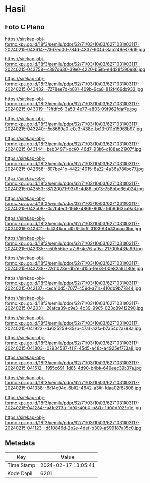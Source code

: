 # Hasil

## Foto C Plano

https://sirekap-obj-formc.kpu.go.id/18f3/pemilu/pdpr/62/71/03/10/03/6271031003117-20240215-043614--7867ed00-784d-4337-904d-8ab249e879d9.jpg

https://sirekap-obj-formc.kpu.go.id/18f3/pemilu/pdpr/62/71/03/10/03/6271031003117-20240215-043758--c897d630-39e0-4220-b59b-e4d28f390e86.jpg

https://sirekap-obj-formc.kpu.go.id/18f3/pemilu/pdpr/62/71/03/10/03/6271031003117-20240215-043432--7278ee7d-b881-469b-9ca8-812f469db933.jpg

https://sirekap-obj-formc.kpu.go.id/18f3/pemilu/pdpr/62/71/03/10/03/6271031003117-20240215-043019--17ffdfc6-3a53-4e77-a803-09f962fdaf7e.jpg

https://sirekap-obj-formc.kpu.go.id/18f3/pemilu/pdpr/62/71/03/10/03/6271031003117-20240215-043240--5c8669a0-e0c3-438e-bc13-011b15966b97.jpg

https://sirekap-obj-formc.kpu.go.id/18f3/pemilu/pdpr/62/71/03/10/03/6271031003117-20240215-043144--beb34971-dc60-46d7-93b6-c188ac21907f.jpg

https://sirekap-obj-formc.kpu.go.id/18f3/pemilu/pdpr/62/71/03/10/03/6271031003117-20240215-042658--807be41b-4422-4015-8a22-4a36a780bc77.jpg

https://sirekap-obj-formc.kpu.go.id/18f3/pemilu/pdpr/62/71/03/10/03/6271031003117-20240215-042553--87f20071-9349-4d86-b013-758bbe66b024.jpg

https://sirekap-obj-formc.kpu.go.id/18f3/pemilu/pdpr/62/71/03/10/03/6271031003117-20240215-042508--0c2b4edf-19b8-4869-809a-f6b9d63ba9a3.jpg

https://sirekap-obj-formc.kpu.go.id/18f3/pemilu/pdpr/62/71/03/10/03/6271031003117-20240215-042421--fe4345ac-d9a8-4eff-9103-64b33eeed9bc.jpg

https://sirekap-obj-formc.kpu.go.id/18f3/pemilu/pdpr/62/71/03/10/03/6271031003117-20240215-042335--c50556be-a7a8-4e76-af6a-217005439a99.jpg

https://sirekap-obj-formc.kpu.go.id/18f3/pemilu/pdpr/62/71/03/10/03/6271031003117-20240215-042238--22d1023e-db2e-415a-9e78-00e82a95180e.jpg

https://sirekap-obj-formc.kpu.go.id/18f3/pemilu/pdpr/62/71/03/10/03/6271031003117-20240215-042137--ceca10d5-7077-459d-a71a-410db9b77844.jpg

https://sirekap-obj-formc.kpu.go.id/18f3/pemilu/pdpr/62/71/03/10/03/6271031003117-20240215-042031--26afca39-c9e3-4c39-9905-023c894f2290.jpg

https://sirekap-obj-formc.kpu.go.id/18f3/pemilu/pdpr/62/71/03/10/03/6271031003117-20240215-041923--da625259-35eb-47a1-a2fa-b7a54c2a898a.jpg

https://sirekap-obj-formc.kpu.go.id/18f3/pemilu/pdpr/62/71/03/10/03/6271031003117-20240215-041803--02934587-f117-45d5-a48b-a4925ef773a8.jpg

https://sirekap-obj-formc.kpu.go.id/18f3/pemilu/pdpr/62/71/03/10/03/6271031003117-20240215-041512--1955c691-1d85-4d90-b4bb-649eec39b37a.jpg

https://sirekap-obj-formc.kpu.go.id/18f3/pemilu/pdpr/62/71/03/10/03/6271031003117-20240215-041338--6e14c94c-6b02-4642-a30f-fdaa02f87808.jpg

https://sirekap-obj-formc.kpu.go.id/18f3/pemilu/pdpr/62/71/03/10/03/6271031003117-20240215-041234--a81e273a-1d90-40b0-b80b-1d00df022c1e.jpg

https://sirekap-obj-formc.kpu.go.id/18f3/pemilu/pdpr/62/71/03/10/03/6271031003117-20240215-041123--d610846d-2b2e-4def-b309-a599187a05c0.jpg


## Metadata

| Key        | Value               |
| ---------- | ------------------- |
| Time Stamp | 2024-02-17 13:05:41 |
| Kode Dapil | 6201                |




